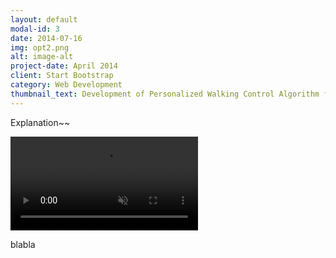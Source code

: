```yaml
---
layout: default
modal-id: 3
date: 2014-07-16
img: opt2.png
alt: image-alt
project-date: April 2014
client: Start Bootstrap
category: Web Development
thumbnail_text: Development of Personalized Walking Control Algorithm for Lower Leg Exoskeleton Robots Using AI Technology
---
```




Explanation~~

<video class="video" autoplay muted controls>
    <source type="video/mp4" src="img/video/opt1.mp4" >
</video>


blabla